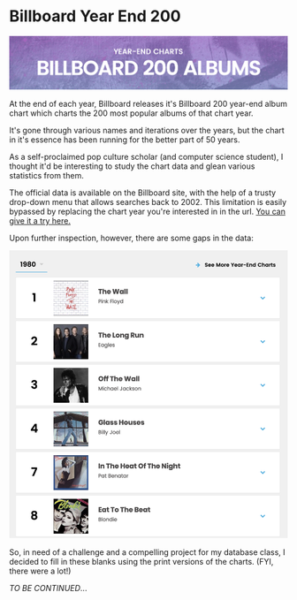 # Billboard Year End 200
![Billboard Banner](/images/billboard.png)

At the end of each year, Billboard releases it's Billboard 200 year-end album chart which charts the 200 most popular albums of that chart year.

It's gone through various names and iterations over the years, but the chart in it's essence has been running for the better part of 50 years.

As a self-proclaimed pop culture scholar (and computer science student), I thought it'd be interesting to study the chart data and glean various statistics from them.

The official data is available on the Billboard site, with the help of a trusty drop-down menu that allows searches back to 2002. This limitation is easily bypassed by replacing the chart year you're interested in in the url. [You can give it a try here.](https://www.billboard.com/charts/year-end/2019/top-billboard-200-albums)

Upon further inspection, however, there are some gaps in the data:

![Billboard Banner](/images/missing.png)

So, in need of a challenge and a compelling project for my database class, I decided to fill in these blanks using the print versions of the charts. (FYI, there were a lot!)


_TO BE CONTINUED_...
